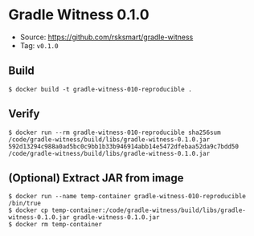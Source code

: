 # Gradle Witness 0.1.0

* Source: https://github.com/rsksmart/gradle-witness
* Tag: `v0.1.0`

## Build

```
$ docker build -t gradle-witness-010-reproducible .
```

## Verify

```
$ docker run --rm gradle-witness-010-reproducible sha256sum /code/gradle-witness/build/libs/gradle-witness-0.1.0.jar
592d13294c988a0ad5bc0c9bb1b33b946914abb14e5472dfebaa52da9c7bdd50  /code/gradle-witness/build/libs/gradle-witness-0.1.0.jar
```

## (Optional) Extract JAR from image

```
$ docker run --name temp-container gradle-witness-010-reproducible /bin/true
$ docker cp temp-container:/code/gradle-witness/build/libs/gradle-witness-0.1.0.jar gradle-witness-0.1.0.jar
$ docker rm temp-container
```

